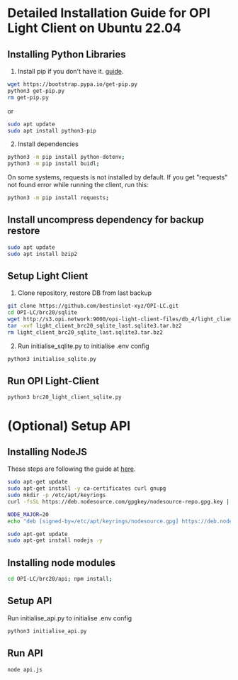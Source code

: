 # Detailed Installation Guide for OPI Light Client on Ubuntu 22.04

## Installing Python Libraries

1) Install pip if you don't have it. [guide](https://pip.pypa.io/en/stable/installation/).

```sh
wget https://bootstrap.pypa.io/get-pip.py
python3 get-pip.py
rm get-pip.py
```

or

```sh
sudo apt update
sudo apt install python3-pip
```

2) Install dependencies

```sh
python3 -m pip install python-dotenv;
python3 -m pip install buidl;
```

On some systems, requests is not installed by default. If you get "requests" not found error while running the client, run this:
```sh
python3 -m pip install requests;
```

## Install uncompress dependency for backup restore

```sh
sudo apt update
sudo apt install bzip2
```

## Setup Light Client

1) Clone repository, restore DB from last backup

```sh
git clone https://github.com/bestinslot-xyz/OPI-LC.git
cd OPI-LC/brc20/sqlite
wget http://s3.opi.network:9000/opi-light-client-files/db_4/light_client_brc20_sqlite_last.sqlite3.tar.bz2
tar -xvf light_client_brc20_sqlite_last.sqlite3.tar.bz2
rm light_client_brc20_sqlite_last.sqlite3.tar.bz2
```

2) Run initialise_sqlite.py to initialise .env config

```sh
python3 initialise_sqlite.py
```

## Run OPI Light-Client

```sh
python3 brc20_light_client_sqlite.py
```

# (Optional) Setup API


## Installing NodeJS

These steps are following the guide at [here](https://github.com/nodesource/distributions).

```bash
sudo apt-get update
sudo apt-get install -y ca-certificates curl gnupg
sudo mkdir -p /etc/apt/keyrings
curl -fsSL https://deb.nodesource.com/gpgkey/nodesource-repo.gpg.key | sudo gpg --dearmor -o /etc/apt/keyrings/nodesource.gpg

NODE_MAJOR=20
echo "deb [signed-by=/etc/apt/keyrings/nodesource.gpg] https://deb.nodesource.com/node_$NODE_MAJOR.x nodistro main" | sudo tee /etc/apt/sources.list.d/nodesource.list

sudo apt-get update
sudo apt-get install nodejs -y
```

## Installing node modules

```bash
cd OPI-LC/brc20/api; npm install;
```

## Setup API

Run initialise_api.py to initialise .env config

```sh
python3 initialise_api.py
```

## Run API

```sh
node api.js
```